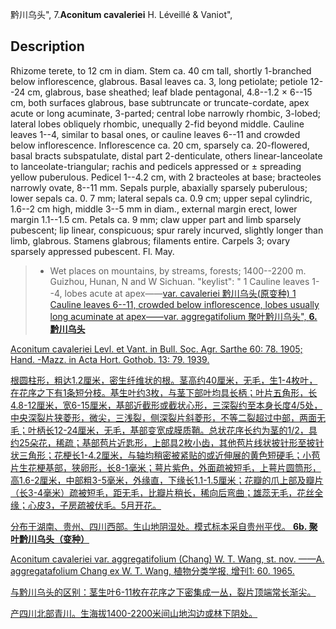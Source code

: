 黔川乌头",
7.**Aconitum cavaleriei** H. Léveillé & Vaniot",

## Description
Rhizome terete, to 12 cm in diam. Stem ca. 40 cm tall, shortly 1-branched below inflorescence, glabrous. Basal leaves ca. 3, long petiolate; petiole 12--24 cm, glabrous, base sheathed; leaf blade pentagonal, 4.8--1.2 × 6--15 cm, both surfaces glabrous, base subtruncate or truncate-cordate, apex acute or long acuminate, 3-parted; central lobe narrowly rhombic, 3-lobed; lateral lobes obliquely rhombic, unequally 2-fid beyond middle. Cauline leaves 1--4, similar to basal ones, or cauline leaves 6--11 and crowded below inflorescence. Inflorescence ca. 20 cm, sparsely ca. 20-flowered, basal bracts subspatulate, distal part 2-denticulate, others linear-lanceolate to lanceolate-triangular; rachis and pedicels appressed or ± spreading yellow puberulous. Pedicel 1--4.2 cm, with 2 bracteoles at base; bracteoles narrowly ovate, 8--11 mm. Sepals purple, abaxially sparsely puberulous; lower sepals ca. 0. 7 mm; lateral sepals ca. 0.9 cm; upper sepal cylindric, 1.6--2 cm high, middle 3--5 mm in diam., external margin erect, lower margin 1.1--1.5 cm. Petals ca. 9 mm; claw upper part and limb sparsely pubescent; lip linear, conspicuous; spur rarely incurved, slightly longer than limb, glabrous. Stamens glabrous; filaments entire. Carpels 3; ovary sparsely appressed pubescent. Fl. May.

> * Wet places on mountains, by streams, forests; 1400--2200 m. Guizhou, Hunan, N and W Sichuan.
  "keylist": "
1 Cauline leaves 1--4, lobes acute at apex——<a href='/info/Aconitum cavaleriei var. cavaleriei?t=foc'>var. cavaleriei 黔川乌头(原变种)
1 Cauline leaves 6--11, crowded below inflorescence, lobes usually long acuminate at apex——<a href='/info/Aconitum cavaleriei var. aggregatifolium?t=foc'>var. aggregatifolium 聚叶黔川乌头",
**6. 黔川乌头**

Aconitum cavaleriei Levl. et Vant. in Bull. Soc. Agr. Sarthe 60: 78. 1905; Hand. -Mazz. in Acta Hort. Gothob. 13: 79. 1939.

根圆柱形，粗达1.2厘米，密生纤维状的根。茎高约40厘米，无毛，生1-4枚叶，在花序之下有1条短分枝。基生叶约3枚，与茎下部叶均具长柄；叶片五角形，长4.8-12厘米，宽6-15厘米，基部近截形或截状心形，三深裂约至本身长度4/5处，中央深裂片狭菱形，微尖，三浅裂，侧深裂片斜菱形，不等二裂超过中部，两面无毛；叶柄长12-24厘米，无毛，基部变宽成膜质鞘。总状花序长约为茎的1/2，具约25朵花，稀疏；基部苞片近匙形，上部具2枚小齿，其他苞片线状披针形至披针状三角形；花梗长1-4.2厘米，与轴均稍密被紧贴的或近伸展的黄色短硬毛；小苞片生花梗基部，狭卵形，长8-1毫米；萼片紫色，外面疏被短毛，上萼片圆筒形，高1.6-2厘米，中部粗3-5毫米，外缘直，下缘长1.1-1.5厘米；花瓣的爪上部及瓣片（长3-4毫米）疏被短毛，距无毛，比瓣片稍长，稀向后弯曲；雄蕊无毛，花丝全缘；心皮3，子房疏被伏毛。5月开花。

分布于湖南、贵州、四川西部。生山地阴湿处。模式标本采自贵州平伐。
**6b. 聚叶黔川乌头（变种）**

Aconitum cavaleriei var. aggregatifolium (Chang) W. T. Wang, st. nov. ——A. aggregatafolium Chang ex W. T. Wang, 植物分类学报, 增刊1: 60. 1965.

与黔川乌头的区别：茎生叶6-11枚在花序之下密集成一丛，裂片顶端常长渐尖。

产四川北部青川。生海拔1400-2200米间山地沟边或林下阴处。
